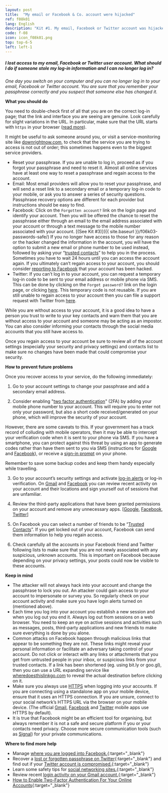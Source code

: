 ```yaml
---
layout: post
title:  "My email or Facebook & Co. account were hijacked"
ref: f08k01
lang: English
description: "Kit #1. My email, Facebook or Twitter account was hijacked"
code: f-08
icon: icon_f08k01.png
top: top-6-5
left: left-1
---
```


##### I lost access to my email, Facebook or Twitter user account. What should I do if someone stole my log-in information and I can no longer log in?

*One day you switch on your computer and you can no longer log in to your email, Facebook or Twitter account. You are sure that you remember your passphrase correctly and you suspect that someone else has changed it.*

**What you should do**

You need to double-check first of all that you are on the correct log-in page; that the link and interface you are seeing are genuine. Look carefully for slight variations in the URL. In particular, make sure that the URL starts with `https` in your browser ([read more](https://www.howtogeek.com/181767/htg-explains-what-is-https-and-why-should-i-care/)).

It might be useful to ask someone around you, or visit a service-monitoring site like [downrightnow.com](http://downrightnow.com/), to check that the service you are trying to access is not out of order; this sometimes happens even to the biggest service providers.

+ Reset your passphrase. If you are unable to log in, proceed as if you forgot your passphrase and need to reset it. Almost all online services have at least one way to reset a passphrase and regain access to the account.
+ Email: Most email providers will allow you to reset your passphrase, and will send a reset link to a secondary email or a temporary log-in code to your mobile, or ask you to answer a series of security questions. Passphrase recovery options are different for each provider but instructions should be easy to find.
+ Facebook: Click on the `Forgotten account?` link on the login page and identify your account. Then you will be offered the chance to reset the passphrase either through an email to the email address associated with your account or through a text message to the mobile number associated with your account. [(See Kit #3)]({{ site.baseurl }}/f06k03-passwords-safe/) If you no longer have access to those for any reason or the hacker changed the information in the account, you will have the option to submit a new email or phone number to be used instead, followed by asking your “[trusted contacts](https://www.facebook.com/help/119897751441086)” to help you in the process. Sometimes you have to wait 24 hours until you can access the account again. If you ultimately can’t regain access to your account, you should consider [reporting to Facebook](https://www.facebook.com/hacked) that your account has been hacked.
+ Twitter: If you can’t log in to your account, you can request a temporary log-in code to be sent to your email address or mobile phone via SMS. This can be done by clicking on the `Forgot password?` link on the login page, or clicking [here](https://twitter.com/account/begin_password_reset). This temporary code is not reusable. If you are still unable to regain access to your account then you can file a support request with Twitter from [here](https://support.twitter.com/forms).

While you are without access to your account, it is a good idea to have a person you trust to write to your key contacts and warn them that you are without access to your account and someone may be acting as an impostor. You can also consider informing your contacts through the social media accounts that you still have access to.

Once you regain access to your account be sure to review all of the account settings (especially your security and privacy settings) and contacts list to make sure no changes have been made that could compromise your security.

**How to prevent future problems**

Once you recover access to your service, do the following immediately:

1. Go to your account settings to change your passphrase and add a secondary email address.

2. Consider enabling "[two factor authentication](https://www.eff.org/deeplinks/2016/12/12-days-2fa-how-enable-two-factor-authentication-your-online-accounts)" (2FA) by adding your mobile phone number to your account. This will require you to enter not only your password, but also a short code received/generated on your phone, which will improve the security of your account.

  However, there are some caveats to this. If your government has a track record of colluding with mobile operators, then it may be able to intercept your verification code when it is sent to your phone via SMS. If you have a smartphone, you can protect against this threat by using an app to generate codes rather than have them sent to you via SMS (instructions for [Google](https://support.google.com/accounts/answer/1066447) and [Facebook](https://www.facebook.com/help/270942386330392)), or receive a [sign-in prompt](https://support.google.com/accounts/answer/7026266) on your phone.

  Remember to save some backup codes and keep them handy especially while travelling.

3. Go to your account’s security settings and activate [log-in alerts](https://www.facebook.com/about/basics/stay-safe-and-secure/login-alerts) or log-in verification. On [Gmail](https://support.google.com/mail/answer/45938?hl=en) and [Facebook](https://www.facebook.com/help/211990645501187) you can review recent activity on your account and their locations and sign yourself out of sessions that are unfamiliar.

4. Review the third-party applications that have been granted permissions on your account and remove any unnecessary apps. [[Google](https://support.google.com/accounts/answer/3466521),  [Facebook](https://www.facebook.com/help/170585223002660), [Twitter](https://support.twitter.com/articles/76052)]

5. On Facebook you can select a number of friends to be “[Trusted Contacts](https://www.facebook.com/help/119897751441086)”. If you get locked out of your account, Facebook can send them information to help you regain access.

6. Check carefully all the accounts in your Facebook friend and Twitter following lists to make sure that you are not newly associated with any suspicious, unknown accounts. This is important on Facebook because depending on your privacy settings, your posts could now be visible to these accounts.

**Keep in mind**

+ The attacker will not always hack into your account and change the passphrase to lock you out. An attacker could gain access to your account to impersonate or survey you. So regularly check on your account activity and make sure you have login alerts turned on (mentioned above).
+ Each time you log into your account you establish a new session and when you log out you end it. Always log out from sessions on a web browser. You need to keep an eye on active sessions and activities such as messages, posts, third-party applications and new friends to make sure everything is done by you alone.
+ Common attacks on Facebook happen through malicious links that appear to be something they are not. These links might reveal your personal information or facilitate an adversary taking control of your account. Do not click or interact with any links or attachments that you get from untrusted people in your inbox, or suspicious links from your trusted contacts. If a link has been shortened (eg. using bit.ly or goo.gl), then you can use a URL expanding service like [wheredoesthislinkgo.com](http://wheredoesthislinkgo.com/) to reveal the actual destination before clicking on it.
+ Make sure you always use [HTTPS](https://www.howtogeek.com/181767/htg-explains-what-is-https-and-why-should-i-care/) when logging into your accounts. If you are connecting using a standalone app on your mobile device, ensure that it uses an HTTPS connection. If you are unsure, connect to your social network’s HTTPS URL via the browser on your mobile device. (The official [Gmail](https://googleblog.blogspot.com/2014/03/staying-at-forefront-of-email-security.html), [Facebook](https://www.facebook.com/notes/facebook-engineering/secure-browsing-by-default/10151590414803920/) and [Twitter](http://www.zdnet.com/article/twitter-enforces-ssl-encryption-for-apps-connecting-to-its-api/) mobile apps use HTTPS by default).
+ It is true that Facebook might be an efficient tool for organising, but always remember it is not a safe and secure platform if you or your contacts need privacy. Choose more secure communication tools (such as [Signal](https://whispersystems.org/)) for your private communications.

**Where to find more help**

+ Manage [where you are logged into Facebook.](https://www.facebook.com/help/413023562082171/){:target="_blank"}
+ Recover a [lost or forgotten passphrase on Twitter](https://support.twitter.com/articles/14663){:target="_blank"} and find out if your [Twitter account is compromised.](https://support.twitter.com/articles/31796-my-account-has-been-compromised){:target="_blank"}
+ Learn some safety tips for [social networking sites.](https://securityinabox.org/en/social_networking_tools){:target="_blank"}
+ Review recent [login activity on your Gmail account.](https://support.google.com/mail/answer/45938){:target="_blank"}
+ [How to Enable Two-Factor Authentication For Your Online Accounts](https://www.eff.org/deeplinks/2016/12/12-days-2fa-how-enable-two-factor-authentication-your-online-accounts){:target="_blank"}
